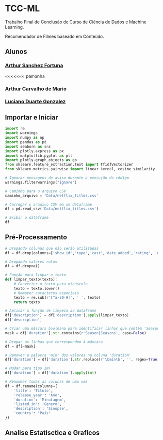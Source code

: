 # TCC-ML

Trabalho Final de Conclusão de Curso de Ciência de Dados e Machine Learning.

Recomendador de Filmes baseado em Conteúdo.

## Alunos
### [Arthur Sanchez Fortuna](https://github.com/Trampos-ML/TCC-ML/tree/pamonha)
<<<<<<< pamonha

### Arthur Carvalho de Mario

### [Luciano Duarte Gonzalez](https://github.com/Trampos-ML/TCC-ML/tree/bebo)

## Importar e Iniciar
```py
import re
import warnings
import numpy as np
import pandas as pd
import seaborn as sns
import plotly.express as px
import matplotlib.pyplot as plt
import plotly.graph_objects as go
from sklearn.feature_extraction.text import TfidfVectorizer
from sklearn.metrics.pairwise import linear_kernel, cosine_similarity

# Ignorar mensagens de aviso durante a execução do código
warnings.filterwarnings("ignore")

# Caminho para o arquivo CSV
caminho_arquivo = 'Data/netflix_titles.csv'

# Carregar o arquivo CSV em um dataframe
df = pd.read_csv('Data/netflix_titles.csv')

# Exibir o dataframe
df
```
## Pré-Processamento
```python
# Dropando colunas que não serão utilizadas
df = df.drop(columns=['show_id','type','cast','date_added','rating', 'director'])

# Dropando valores nulos
df = df.dropna()

# Função para limpar o texto
def limpar_texto(texto):
    # Converter o texto para minúsculo
    texto = texto.lower()
    # Remover caracteres especiais
    texto = re.sub(r'[^a-z0-9]', ' ', texto)
    return texto

# Aplicar a função de limpeza ao dataframe
df['description'] = df['description'].apply(limpar_texto)
df['description']

# Criar uma máscara booleana para identificar linhas que contêm 'Season' ou 'Seasons' na coluna 'duration'
mask = df['duration'].str.contains(r'Season|Seasons', case=False)

# Dropar as linhas que correspondem à máscara
df = df[~mask]

# Remover a palavra 'min' dos valores na coluna 'duration'
df['duration'] = df['duration'].str.replace(r'\bmin\b', '', regex=True)

# Mudar para tipo INT
df['duration'] = df['duration'].apply(int)

# Renomear todas as colunas de uma vez
df = df.rename(columns={
    'title': 'Titulo',
    'release_year': 'Ano',
    'duration': 'Minutagem',
    'listed_in': 'Genero',
    'description': 'Sinopse',
    'country': "Pais"
})
```

## Analise Estatisctica e Graficos
